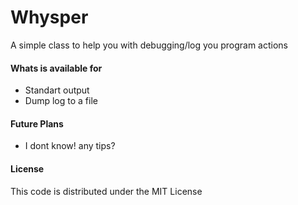 Whysper
=====

A simple class to help you with debugging/log you program actions

#### Whats is available for

- Standart output
- Dump log to a file

#### Future Plans

- I dont know! any tips?

#### License

This code is distributed under the MIT License
